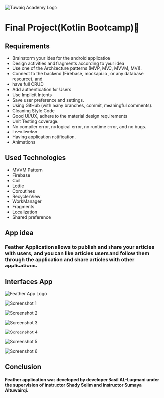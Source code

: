 
![Tuwaiq Academy Logo](https://camo.githubusercontent.com/37ca472e2afb74974a0314d89af8f470422a79582bed0d188f9927777230195d/68747470733a2f2f6c61756e63682e73612f6173736574732f696d616765732f6c6f676f732f7475776169712d61636164656d792d6c6f676f2e737667)


# **Final Project(Kotlin Bootcamp)🎉**

## **Requirements**

- Brainstorm your idea for the android application
- Design activities and fragments according to your idea
- Use one of the Architecture patterns (MVP, MVC, MVVM, MVI).
- Connect to the backend (Firebase, mockapi.io , or any database resource), and
- have full CRUD
- Add authentication for Users
- Use Implicit Intents
- Save user preference and settings.
- Using GitHub (with many branches, commit, meaningful comments).
- Cleaning Style Code.
- Good UI/UX, adhere to the material design requirements
- Unit Testing coverage.
- No compiler error, no logical error, no runtime error, and no bugs.
- Localization.
- Having application notification.
- Animations



## **Used Technologies**
- MVVM Pattern
- Firebase
- Coil
- Lottie
- Coroutines
- RecyclerView
- WorkManager
- Fragments
- Localization
- Shared preference


## App idea

### Feather  Application allows  to publish and share your articles with users, and you can like articles  users and follow them through the application and share articles with other applications.




## Interfaces App

![Feather App Logo](https://user-images.githubusercontent.com/91476827/148527193-6db4948f-8337-4888-b193-669311ad3764.png)


![Screenshot 1](https://user-images.githubusercontent.com/91476827/150794367-8d05aaf9-d885-44a9-a08f-2e9111da5e12.jpg)


![Screenshot 2](https://user-images.githubusercontent.com/91476827/150794383-c56db9a3-c07d-467f-a662-c4a696e8be32.jpg)


![Screenshot 3](https://user-images.githubusercontent.com/91476827/150794403-1092bd7e-e30f-4f71-bf1c-e6e6a7125877.jpg)


![Screenshot 4](https://user-images.githubusercontent.com/91476827/150794417-8ef5caf5-52a8-42f2-b92f-41d0ca236947.jpg)


![Screenshot 5](https://user-images.githubusercontent.com/91476827/150794356-4b000978-59b3-433e-a8ac-b14f2936106a.jpg)


![Screenshot 6](https://user-images.githubusercontent.com/91476827/150794340-9a609456-9677-416b-b3d3-9f939fb6f665.jpg)


## Conclusion
#### Feather application was developed by developer Basil AL-Luqmani under the supervision of instructor Shady Selim and instructor Sumaya Altuwairqi.



